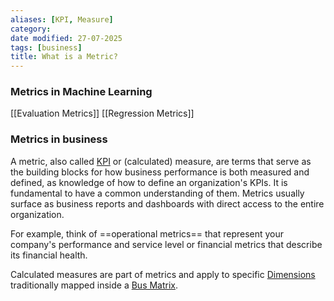 ```yaml
---
aliases: [KPI, Measure]
category:
date modified: 27-07-2025
tags: [business]
title: What is a Metric?
---
```

### Metrics in Machine Learning

[[Evaluation Metrics]]
[[Regression Metrics]]
### Metrics in business

A metric, also called [KPI](term/key%20performance%20indicator%20(kpi).md) or (calculated) measure, are terms that serve as the building blocks for how business performance is both measured and defined, as knowledge of how to define an organization's KPIs. It is fundamental to have a common understanding of them. Metrics usually surface as business reports and dashboards with direct access to the entire organization.

For example, think of ==operational metrics== that represent your company's performance and service level or financial metrics that describe its financial health. 

Calculated measures are part of metrics and apply to specific [Dimensions](Dimensions.md) traditionally mapped inside a [Bus Matrix](term/bus%20matrix.md). 


